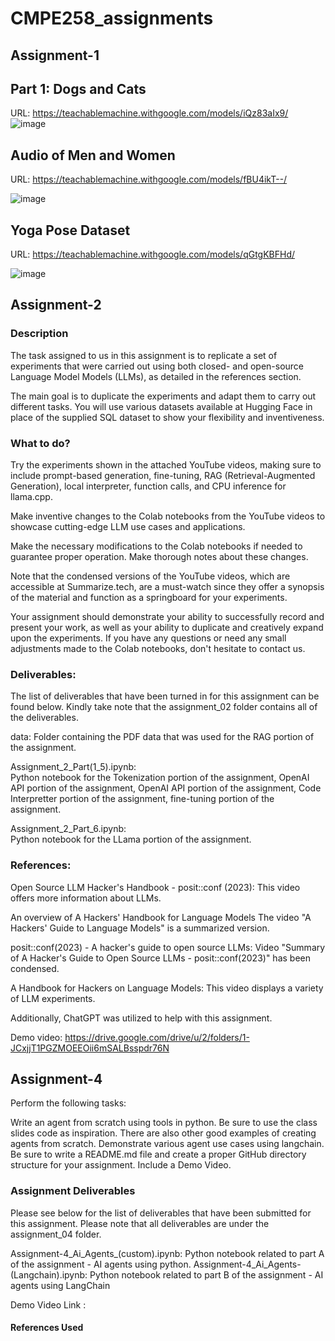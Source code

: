 # CMPE258_assignments

## Assignment-1
## Part 1: Dogs and Cats
URL: https://teachablemachine.withgoogle.com/models/iQz83aIx9/
 ![image](https://github.com/ruchithareddy269/CMPE258_assignments/assets/64256985/421e67c4-3d50-49c5-bd62-cc3d22a32de0)





##  Audio of Men and Women
URL: https://teachablemachine.withgoogle.com/models/fBU4ikT--/

![image](https://github.com/ruchithareddy269/CMPE258_assignments/assets/64256985/54a8eebf-9abc-40bf-ad38-6828b9614496)





##  Yoga Pose Dataset
URL: https://teachablemachine.withgoogle.com/models/qGtgKBFHd/

![image](https://github.com/ruchithareddy269/CMPE258_assignments/assets/64256985/c2b4fe7e-31cc-4c0e-b74e-9208d0703ff8)


## Assignment-2

### Description
The task assigned to us in this assignment is to replicate a set of experiments that were carried out using both closed- and open-source Language Model Models (LLMs), as detailed in the references section.

The main goal is to duplicate the experiments and adapt them to carry out different tasks. You will use various datasets available at Hugging Face in place of the supplied SQL dataset to show your flexibility and inventiveness.

### What to do?
Try the experiments shown in the attached YouTube videos, making sure to include prompt-based generation, fine-tuning, RAG (Retrieval-Augmented Generation), local interpreter, function calls, and CPU inference for llama.cpp.

Make inventive changes to the Colab notebooks from the YouTube videos to showcase cutting-edge LLM use cases and applications.

Make the necessary modifications to the Colab notebooks if needed to guarantee proper operation. Make thorough notes about these changes.

Note that the condensed versions of the YouTube videos, which are accessible at Summarize.tech, are a must-watch since they offer a synopsis of the material and function as a springboard for your experiments.

Your assignment should demonstrate your ability to successfully record and present your work, as well as your ability to duplicate and creatively expand upon the experiments. If you have any questions or need any small adjustments made to the Colab notebooks, don't hesitate to contact us.

### Deliverables:
The list of deliverables that have been turned in for this assignment can be found below. Kindly take note that the assignment_02 folder contains all of the deliverables.

data: Folder containing the PDF data that was used for the RAG portion of the assignment.

Assignment_2_Part(1_5).ipynb:  
Python notebook for the Tokenization portion of the assignment, OpenAI API portion of the assignment, OpenAI API portion of the assignment, Code Interpretter portion of the assignment, fine-tuning portion of the assignment.

Assignment_2_Part_6.ipynb:  
Python notebook for the LLama portion of the assignment.
### References:

Open Source LLM Hacker's Handbook - posit::conf (2023): This video offers more information about LLMs.

An overview of A Hackers' Handbook for Language Models The video "A Hackers' Guide to Language Models" is a summarized version.

posit::conf(2023) - A hacker's guide to open source LLMs: Video "Summary of A Hacker's Guide to Open Source LLMs - posit::conf(2023)" has been condensed.

A Handbook for Hackers on Language Models: This video displays a variety of LLM experiments.

Additionally, ChatGPT was utilized to help with this assignment.

Demo video: https://drive.google.com/drive/u/2/folders/1-JCxjjT1PGZMOEEOii6mSALBsspdr76N

## Assignment-4


Perform the following tasks:

Write an agent from scratch using tools in python. Be sure to use the class slides code as inspiration. There are also other good examples of creating agents from scratch.
Demonstrate various agent use cases using langchain.
Be sure to write a README.md file and create a proper GitHub directory structure for your assignment. Include a Demo Video.

### Assignment Deliverables
Please see below for the list of deliverables that have been submitted for this assignment. Please note that all deliverables are under the assignment_04 folder.

Assignment-4_Ai_Agents_(custom).ipynb: Python notebook related to part A of the assignment - AI agents using python.
Assignment-4_Ai_Agents-(Langchain).ipynb: Python notebook related to part B of the assignment - AI agents using LangChain

Demo Video Link :
#### References Used


